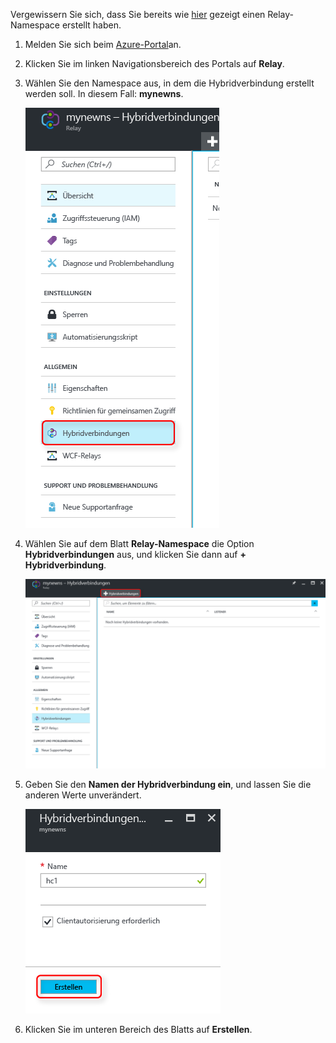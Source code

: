 Vergewissern Sie sich, dass Sie bereits wie [hier][namespace-how-to] gezeigt einen Relay-Namespace erstellt haben.

1. Melden Sie sich beim [Azure-Portal](https://portal.azure.com)an.
2. Klicken Sie im linken Navigationsbereich des Portals auf **Relay**.
3. Wählen Sie den Namespace aus, in dem die Hybridverbindung erstellt werden soll. In diesem Fall: **mynewns**.
   
    ![Erstellen einer Hybridverbindung](./media/relay-create-hybrid-connection-portal/create-hc-1.png)
4. Wählen Sie auf dem Blatt **Relay-Namespace** die Option **Hybridverbindungen** aus, und klicken Sie dann auf **+ Hybridverbindung**.
   
    ![Auswählen der Hybridverbindung](./media/relay-create-hybrid-connection-portal/create-hc-2.png)
5. Geben Sie den **Namen der Hybridverbindung ein**, und lassen Sie die anderen Werte unverändert.
   
    ![„Neu“ wählen](./media/relay-create-hybrid-connection-portal/create-hc-3.png)
6. Klicken Sie im unteren Bereich des Blatts auf **Erstellen**.

[namespace-how-to]: ../articles/service-bus-relay/relay-create-namespace-portal.md 

<!--HONumber=Feb17_HO1-->


